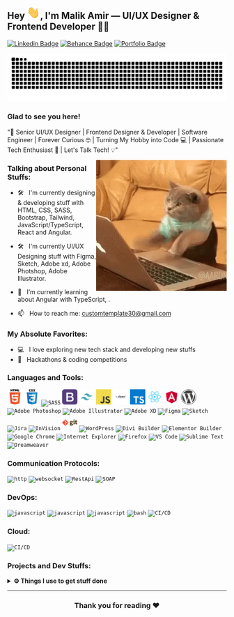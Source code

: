 ## Hey <img alt="Hi" src="./assets/Hi.gif" width="30px" height="30px" />, I'm Malik Amir — UI/UX Designer & Frontend Developer 👨‍💻

[![Linkedin Badge](https://img.shields.io/badge/-@MalikAmir-0e76a8?style=flat-square&logo=Linkedin&logoColor=white)](https://www.linkedin.com/in/malikamir-ui-designer/)
[![Behance Badge](https://img.shields.io/badge/-@MalikAmir-1769ff?style=flat-square&logo=Behance&logoColor=white)](https://www.behance.net/amirayat)
[![Portfolio Badge](https://img.shields.io/badge/-Portfolio-000000?style=flat-square&logo=About.me&logoColor=white)](https://webtsol.com/)

<img src="https://raw.githubusercontent.com/MateenMasood/MateenMasood/master/assets/github-snake-dark.svg" />
  
### Glad to see you here!

"🚀 Senior UI/UX Designer | Frontend Designer & Developer | Software Engineer | Forever Curious 🤓 | Turning My Hobby into Code 💻 | Passionate Tech Enthusiast 💬 | Let's Talk Tech! 💡"

<img align="right" alt="Coding Cat" src="./assets/coding.webp" />

### Talking about Personal Stuffs:

- 🛠 &nbsp; I'm currently designing & developing stuff with HTML, CSS, SASS, Bootstrap, Tailwind, JavaScript/TypeScript, React and Angular.
- 🛠 &nbsp; I'm currently UI/UX Designing stuff with Figma, Sketch, Adobe xd, Adobe Photshop, Adobe Illustrator.
- 🚀 &nbsp; I’m currently learning about Angular with TypeScript, .

- 📫 &nbsp; How to reach me: customtemplate30@gmail.com

### My Absolute Favorites:

- 💻 &nbsp; I love exploring new tech stack and developing new stuffs
- 🍕 &nbsp; Hackathons & coding competitions

### Languages and Tools:

<code><img height="35" src="https://raw.githubusercontent.com/github/explore/08a9c46f5dc8d4ed40d6d78dc9a84d4f587d7834/topics/html/html.png" alt="HTML5"></code>
<code><img height="35" src="https://raw.githubusercontent.com/github/explore/08a9c46f5dc8d4ed40d6d78dc9a84d4f587d7834/topics/css/css.png" alt="CSS"></code>
<code><img height="35" src="https://sass-lang.com/assets/img/styleguide/color-1c4aab2b.png" alt="SASS"></code>
<code><img height="35" src="https://raw.githubusercontent.com/github/explore/08a9c46f5dc8d4ed40d6d78dc9a84d4f587d7834/topics/bootstrap/bootstrap.png" alt="Bootstrap"></code>
<code><img height="35" src="https://raw.githubusercontent.com/github/explore/08a9c46f5dc8d4ed40d6d78dc9a84d4f587d7834/topics/tailwind/tailwind.png" alt="Tailwind"></code>
<code><img height="35" src="https://raw.githubusercontent.com/github/explore/08a9c46f5dc8d4ed40d6d78dc9a84d4f587d7834/topics/javascript/javascript.png" alt="JavaScript"></code>
<code><img height="35" src="https://raw.githubusercontent.com/github/explore/08a9c46f5dc8d4ed40d6d78dc9a84d4f587d7834/topics/jquery/jquery.png" alt="jQuery"></code>
<code><img height="35" src="https://raw.githubusercontent.com/github/explore/08a9c46f5dc8d4ed40d6d78dc9a84d4f587d7834/topics/typescript/typescript.png" alt="TypeScript"></code>
<code><img height="35" src="https://raw.githubusercontent.com/github/explore/08a9c46f5dc8d4ed40d6d78dc9a84d4f587d7834/topics/react/react.png" alt="React"></code>
<code><img height="35" src="https://raw.githubusercontent.com/github/explore/08a9c46f5dc8d4ed40d6d78dc9a84d4f587d7834/topics/angular/angular.png" alt="Angular"></code>
<code><img height="35" src="https://raw.githubusercontent.com/github/explore/08a9c46f5dc8d4ed40d6d78dc9a84d4f587d7834/topics/wordpress/wordpress.png" alt="WordPress"></code>
<code><img height="35" src="https://upload.wikimedia.org/wikipedia/commons/2/20/Photoshop_CC_icon.png" alt="Adobe Photoshop"></code>
<code><img height="35" src="https://upload.wikimedia.org/wikipedia/commons/f/fb/Adobe_Illustrator_CC_icon.png" alt="Adobe Illustrator"></code>
<code><img height="35" src="https://upload.wikimedia.org/wikipedia/commons/c/c2/Adobe_XD_CC_icon.png" alt="Adobe XD"></code>
<code><img height="35" src="https://upload.wikimedia.org/wikipedia/commons/3/33/Figma-logo.svg" alt="Figma"></code>
<code><img height="35" src="https://upload.wikimedia.org/wikipedia/commons/0/09/Sketch_Logo.svg" alt="Sketch"></code>
<code><img height="35" src="https://avatars.githubusercontent.com/u/7312018?s=200&v=4" alt="Jira"></code>
<code><img height="35" src="https://upload.wikimedia.org/wikipedia/commons/4/49/InVision_Logo_2018.svg" alt="InVision"></code>
<code><img height="35" src="https://raw.githubusercontent.com/github/explore/08a9c46f5dc8d4ed40d6d78dc9a84d4f587d7834/topics/git/git.png" alt="Git"></code>
<code><img height="35" src="https://upload.wikimedia.org/wikipedia/commons/0/00/WordPress_logo.svg" alt="WordPress"></code>
<code><img height="35" src="https://upload.wikimedia.org/wikipedia/commons/2/21/Divi_by_Elegant_Themes_Logo.svg" alt="Divi Builder"></code>
<code><img height="35" src="https://upload.wikimedia.org/wikipedia/commons/5/5b/Elementor_logo.svg" alt="Elementor Builder"></code>
<code><img height="35" src="https://upload.wikimedia.org/wikipedia/commons/5/59/Google_Chrome_Logo.png" alt="Google Chrome"></code>
<code><img height="35" src="https://upload.wikimedia.org/wikipedia/commons/7/70/Internet_Explorer_10_logo.svg" alt="Internet Explorer"></code>
<code><img height="35" src="https://upload.wikimedia.org/wikipedia/commons/8/84/Firefox_logo%2C_2019.png" alt="Firefox"></code>
<code><img height="35" src="https://upload.wikimedia.org/wikipedia/commons/1/1d/Visual_Studio_Code_1.35_icon.svg" alt="VS Code"></code>
<code><img height="35" src="https://upload.wikimedia.org/wikipedia/en/d/d2/Sublime_Text_3_logo.png" alt="Sublime Text"></code>
<code><img height="35" src="https://upload.wikimedia.org/wikipedia/commons/6/66/Adobe_Dreamweaver_CC_icon.svg" alt="Dreamweaver"></code>


</code>

### Communication Protocols:

<code><img height="35" src="https://user-images.githubusercontent.com/25181517/192107854-765620d7-f909-4953-a6da-36e1ef69eea6.png" alt="http"></code>
<code><img height="35" src="https://user-images.githubusercontent.com/25181517/187070862-03888f18-2e63-4332-95fb-3ba4f2708e59.png" alt="websocket"></code>
<code><img height="35" src="https://user-images.githubusercontent.com/25181517/192107858-fe19f043-c502-4009-8c47-476fc89718ad.png" alt="RestApi"></code>
<code><img height="35" src="https://user-images.githubusercontent.com/25181517/192107860-9a9f0894-0e34-4ab3-964d-6297ee4c00e9.png" alt="SOAP"></code>

### DevOps:

<code><img height="35" src="https://user-images.githubusercontent.com/25181517/117207330-263ba280-adf4-11eb-9b97-0ac5b40bc3be.png" alt="javascript"></code>
<code><img height="35" src="https://user-images.githubusercontent.com/25181517/179090274-733373ef-3b59-4f28-9ecb-244bea700932.png" alt="javascript"></code>
<code><img height="35" src="https://user-images.githubusercontent.com/25181517/183345125-9a7cd2e6-6ad6-436f-8490-44c903bef84c.png" alt="javascript"></code>
<code><img height="35" src="https://user-images.githubusercontent.com/25181517/192158606-7c2ef6bd-6e04-47cf-b5bc-da2797cb5bda.png" alt="bash"></code>
<code><img height="35" src="https://user-images.githubusercontent.com/25181517/183868728-b2e11072-00a5-47e2-8a4e-4ebbb2b8c554.png" alt="CI/CD"></code>

### Cloud:

<code><img height="35" src="https://user-images.githubusercontent.com/25181517/183896132-54262f2e-6d98-41e3-8888-e40ab5a17326.png" alt="CI/CD"></code>

### Projects and Dev Stuffs:

<details>	
  <br />
  <summary><b>⚙️ Things I use to get stuff done</b></summary>
  	<ul>
  	  <li><b>OS:</b> Windows / Linux</li>
  	  <li><b>Browser: </b> Firefox / Brave Browser / Google Chrome/ Internet Explorer </li>
	  <li><b>Code Editor:</b> Visual Studio Code / WebStorm / Sublime Text / Dreamweaver </li>
	  <li><b>To Stay Updated:</b> Dev.to, Medium, Linkedin and Tech YouTube Channels, Blogs</li>
	</ul>

</details>

---

<div align="center">

### Thank you for reading ❤️

</div>
